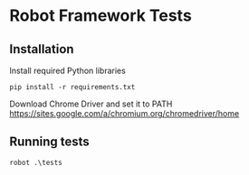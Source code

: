 # Robot Framework Tests

## Installation
Install required Python libraries

````
pip install -r requirements.txt
````

Download Chrome Driver and set it to PATH
https://sites.google.com/a/chromium.org/chromedriver/home

## Running tests

````
robot .\tests
````